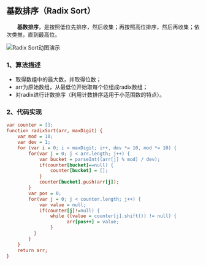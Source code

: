 ## 基数排序（Radix Sort）

  **基数排序**，是按照低位先排序，然后收集；再按照高位排序，然后再收集；依次类推，直到最高位。

![Radix Sort动图演示](https://p1-jj.byteimg.com/tos-cn-i-t2oaga2asx/gold-user-assets/2019/6/13/16b5126384e09342~tplv-t2oaga2asx-zoom-in-crop-mark:4536:0:0:0.image)



### 1、算法描述

- 取得数组中的最大数，并取得位数；
- arr为原始数组，从最低位开始取每个位组成radix数组；
- 对radix进行计数排序（利用计数排序适用于小范围数的特点）。

### 2、代码实现

```ini
var counter = [];
function radixSort(arr, maxDigit) {
    var mod = 10;
    var dev = 1;
    for (var i = 0; i < maxDigit; i++, dev *= 10, mod *= 10) {
        for(var j = 0; j < arr.length; j++) {
            var bucket = parseInt((arr[j] % mod) / dev);
            if(counter[bucket]==null) {
                counter[bucket] = [];
            }
            counter[bucket].push(arr[j]);
        }
        var pos = 0;
        for(var j = 0; j < counter.length; j++) {
            var value = null;
            if(counter[j]!=null) {
                while ((value = counter[j].shift()) != null) {
                      arr[pos++] = value;
                }
          }
        }
    }
    return arr;
}
```



